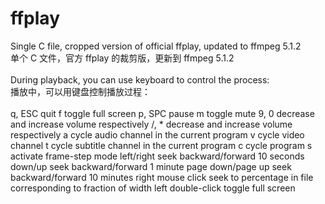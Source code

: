 # ffplay

Single C file, cropped version of official ffplay, updated to ffmpeg 5.1.2<br>
单个 C 文件，官方 ffplay 的裁剪版，更新到 ffmpeg 5.1.2<br>
<br>
During playback, you can use keyboard to control the process:<br>
播放中，可以用键盘控制播放过程：<br>
<br>
q, ESC              quit
f                   toggle full screen
p, SPC              pause
m                   toggle mute
9, 0                decrease and increase volume respectively
/, *                decrease and increase volume respectively
a                   cycle audio channel in the current program
v                   cycle video channel
t                   cycle subtitle channel in the current program
c                   cycle program
s                   activate frame-step mode
left/right          seek backward/forward 10 seconds
down/up             seek backward/forward 1 minute
page down/page up   seek backward/forward 10 minutes
right mouse click   seek to percentage in file corresponding to fraction of width
left double-click   toggle full screen

